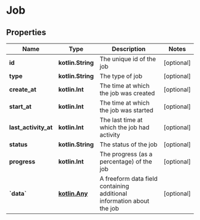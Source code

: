 
# Job

## Properties
Name | Type | Description | Notes
------------ | ------------- | ------------- | -------------
**id** | **kotlin.String** | The unique id of the job |  [optional]
**type** | **kotlin.String** | The type of job |  [optional]
**create_at** | **kotlin.Int** | The time at which the job was created |  [optional]
**start_at** | **kotlin.Int** | The time at which the job was started |  [optional]
**last_activity_at** | **kotlin.Int** | The last time at which the job had activity |  [optional]
**status** | **kotlin.String** | The status of the job |  [optional]
**progress** | **kotlin.Int** | The progress (as a percentage) of the job |  [optional]
**&#x60;data&#x60;** | [**kotlin.Any**](kotlin.Any.md) | A freeform data field containing additional information about the job |  [optional]




